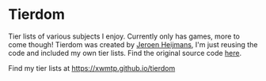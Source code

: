 # Tierdom

Tier lists of various subjects I enjoy. Currently only has games, more to come though!
Tierdom was created by [Jeroen Heijmans](https://jeroenheijmans.nl/), I'm just reusing the code and included my own tier lists.
Find the original source code [here](https://github.com/jeroenheijmans/tierdom).

Find my tier lists at https://xwmtp.github.io/tierdom